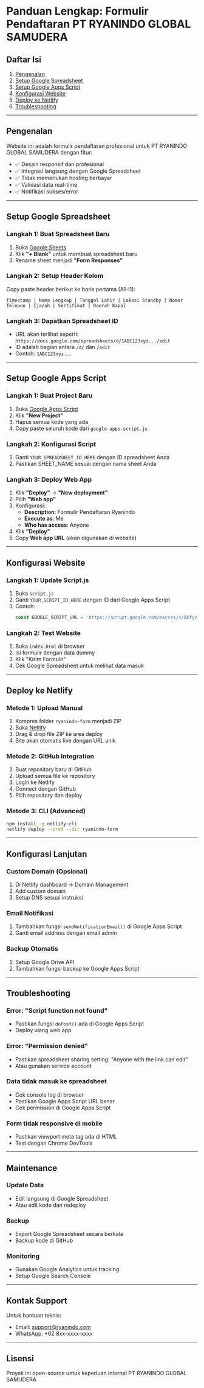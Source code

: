# Panduan Lengkap: Formulir Pendaftaran PT RYANINDO GLOBAL SAMUDERA

## Daftar Isi
1. [Pengenalan](#pengenalan)
2. [Setup Google Spreadsheet](#setup-google-spreadsheet)
3. [Setup Google Apps Script](#setup-google-apps-script)
4. [Konfigurasi Website](#konfigurasi-website)
5. [Deploy ke Netlify](#deploy-ke-netlify)
6. [Troubleshooting](#troubleshooting)

---

## Pengenalan

Website ini adalah formulir pendaftaran profesional untuk PT RYANINDO GLOBAL SAMUDERA dengan fitur:
- ✅ Desain responsif dan profesional
- ✅ Integrasi langsung dengan Google Spreadsheet
- ✅ Tidak memerlukan hosting berbayar
- ✅ Validasi data real-time
- ✅ Notifikasi sukses/error

---

## Setup Google Spreadsheet

### Langkah 1: Buat Spreadsheet Baru
1. Buka [Google Sheets](https://sheets.google.com)
2. Klik **"+ Blank"** untuk membuat spreadsheet baru
3. Rename sheet menjadi **"Form Responses"**

### Langkah 2: Setup Header Kolom
Copy paste header berikut ke baris pertama (A1-I1):
```
Timestamp | Nama Lengkap | Tanggal Lahir | Lokasi Standby | Nomor Telepon | Ijazah | Sertifikat | Daerah Kapal
```

### Langkah 3: Dapatkan Spreadsheet ID
- URL akan terlihat seperti: `https://docs.google.com/spreadsheets/d/1ABC123xyz.../edit`
- ID adalah bagian antara `/d/` dan `/edit`
- Contoh: `1ABC123xyz...`

---

## Setup Google Apps Script

### Langkah 1: Buat Project Baru
1. Buka [Google Apps Script](https://script.google.com)
2. Klik **"New Project"**
3. Hapus semua kode yang ada
4. Copy paste seluruh kode dari `google-apps-script.js`

### Langkah 2: Konfigurasi Script
1. Ganti `YOUR_SPREADSHEET_ID_HERE` dengan ID spreadsheet Anda
2. Pastikan SHEET_NAME sesuai dengan nama sheet Anda

### Langkah 3: Deploy Web App
1. Klik **"Deploy"** → **"New deployment"**
2. Pilih **"Web app"**
3. Konfigurasi:
   - **Description**: Formulir Pendaftaran Ryanindo
   - **Execute as**: Me
   - **Who has access**: Anyone
4. Klik **"Deploy"**
5. Copy **Web app URL** (akan digunakan di website)

---

## Konfigurasi Website

### Langkah 1: Update Script.js
1. Buka `script.js`
2. Ganti `YOUR_SCRIPT_ID_HERE` dengan ID dari Google Apps Script
3. Contoh:
   ```javascript
   const GOOGLE_SCRIPT_URL = 'https://script.google.com/macros/s/AKfycbxxxxxxxxxxxxxxxx/exec';
   ```

### Langkah 2: Test Website
1. Buka `index.html` di browser
2. Isi formulir dengan data dummy
3. Klik "Kirim Formulir"
4. Cek Google Spreadsheet untuk melihat data masuk

---

## Deploy ke Netlify

### Metode 1: Upload Manual
1. Kompres folder `ryanindo-form` menjadi ZIP
2. Buka [Netlify](https://netlify.com)
3. Drag & drop file ZIP ke area deploy
4. Site akan otomatis live dengan URL unik

### Metode 2: GitHub Integration
1. Buat repository baru di GitHub
2. Upload semua file ke repository
3. Login ke Netlify
4. Connect dengan GitHub
5. Pilih repository dan deploy

### Metode 3: CLI (Advanced)
```bash
npm install -g netlify-cli
netlify deploy --prod --dir ryanindo-form
```

---

## Konfigurasi Lanjutan

### Custom Domain (Opsional)
1. Di Netlify dashboard → Domain Management
2. Add custom domain
3. Setup DNS sesuai instruksi

### Email Notifikasi
1. Tambahkan fungsi `sendNotificationEmail()` di Google Apps Script
2. Ganti email address dengan email admin

### Backup Otomatis
1. Setup Google Drive API
2. Tambahkan fungsi backup ke Google Apps Script

---

## Troubleshooting

### Error: "Script function not found"
- Pastikan fungsi `doPost()` ada di Google Apps Script
- Deploy ulang web app

### Error: "Permission denied"
- Pastikan spreadsheet sharing setting: "Anyone with the link can edit"
- Atau gunakan service account

### Data tidak masuk ke spreadsheet
- Cek console log di browser
- Pastikan Google Apps Script URL benar
- Cek permission di Google Apps Script

### Form tidak responsive di mobile
- Pastikan viewport meta tag ada di HTML
- Test dengan Chrome DevTools

---

## Maintenance

### Update Data
- Edit langsung di Google Spreadsheet
- Atau edit kode dan redeploy

### Backup
- Export Google Spreadsheet secara berkala
- Backup kode di GitHub

### Monitoring
- Gunakan Google Analytics untuk tracking
- Setup Google Search Console

---

## Kontak Support

Untuk bantuan teknis:
- Email: support@ryanindo.com
- WhatsApp: +62 8xx-xxxx-xxxx

---

## Lisensi
Proyek ini open-source untuk keperluan internal PT RYANINDO GLOBAL SAMUDERA

